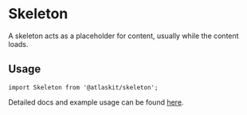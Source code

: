 # Skeleton

A skeleton acts as a placeholder for content, usually while the content loads.

## Usage

`import Skeleton from '@atlaskit/skeleton';`

Detailed docs and example usage can be found
[here](https://atlaskit.atlassian.com/packages/design-system/skeleton).
